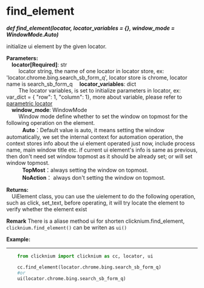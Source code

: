 # find_element
***def find_element(locator, locator_variables = {}, window_mode = WindowMode.Auto)***  

initialize ui element by the given locator.  

**Parameters:**  
    &emsp;**locator[Required]**: str   
        &emsp;&emsp; locator string, the name of one locator in locator store, ex: 'locator.chrome.bing.search_sb_form_q', locator store is chrome, locator name is search_sb_form_q
    &emsp;**locator_variables**: dict  
        &emsp;&emsp; The locator variables, is set to initialize parameters in locator, ex: var_dict = { "row": 1,  "column": 1}, more about variable, please refer to [parametric locator]()  
    &emsp;**window_mode**: WindowMode  
        &emsp;&emsp; Window mode define whether to set the window on topmost for the following operation on the element.  
        &emsp;&emsp;&emsp;**Auto**：Default value is auto, it means setting the window automatically, we set the internal context for automation operation, the context stores info about the ui element operated just now, include process name, main window title etc. if current ui element's info is same as previous, then don't need set window topmost as it should be already set; or will set window topmost.  
        &emsp;&emsp;&emsp;**TopMost**：always setting the window on topmost.  
        &emsp;&emsp;&emsp;**NoAction**： always don't  setting the window on topmost. 

**Returns:**  
    &emsp;UiElement class, you can use the uielement to do the following operation, such as click, set_text, before operating, it will try locate the element to verify whether the element exist

**Remark**
There is a aliase method ui for shorten clicknium.find_element,  `clicknium.find_element()` can be writen as `ui()`

**Example:**
***
```python
    from clicknium import clicknium as cc, locator, ui

    cc.find_element(locator.chrome.bing.search_sb_form_q)
    #or 
    ui(locator.chrome.bing.search_sb_form_q)
```
